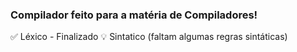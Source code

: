### Compilador feito para a matéria de Compiladores!

  :white_check_mark: Léxico - Finalizado
  :bulb: Sintatico (faltam algumas regras sintáticas)
